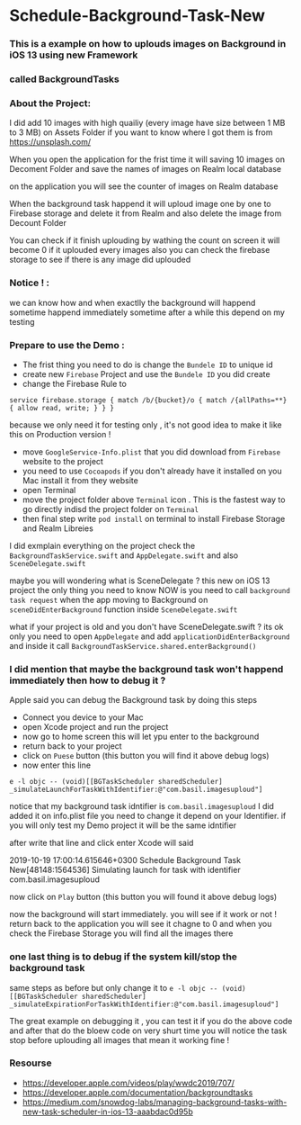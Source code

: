# Schedule-Background-Task-New

### This is a example on how to uplouds images on Background in iOS 13 using new Framework
### called BackgroundTasks

### About the Project:
I did add 10 images with high quailiy (every image have size between 1 MB to 3 MB) on Assets Folder
if you want to know where I got them is from https://unsplash.com/

When you open the application for the frist time it will saving 10 images on Decoment Folder
and save the names of images on Realm local database

on the application you will see the counter of images on Realm database

When the background task happend it will uploud image one by one to Firebase storage
and delete it from Realm and also delete the image from Decount Folder

You can check if it finish uplouding by wathing the count on screen it will become 0 if it uplouded every images 
also you can check the firebase storage to see if there is any image did uplouded 

### Notice ! :
we can know how and when exactlly the background will happend sometime happend immediately sometime after a while
this depend on my testing

### Prepare to use the Demo :
- The frist thing you need to do is change the `Bundele ID` to unique id
- create new `Firebase` Project and use the `Bundele ID` you did create
- change the Firebase Rule to

`service firebase.storage {
  match /b/{bucket}/o {
    match /{allPaths=**} {
      allow read, write;
    }
  }
}`

because we only need it for testing only , it's not good idea to make it like this on Production version !

- move `GoogleService-Info.plist` that you did download from `Firebase` website to the project
- you need to use `Cocoapods` if you don't already have it installed on you Mac install it from they website
- open Terminal
- move the project folder above `Terminal` icon . This is the fastest way to go directly indisd the project folder on `Terminal`
- then final step write `pod install` on terminal to install Firebase Storage and Realm Libreies 

I did exmplain everything on the project check the `BackgroundTaskService.swift` and `AppDelegate.swift` and also `SceneDelegate.swift`

maybe you will wondering what is SceneDelegate ?
this new on iOS 13 project the only thing you need to know NOW is you need to call `background task request` when the app moving to Background 
on `sceneDidEnterBackground` function inside `SceneDelegate.swift`

what if your project is old and you don't have SceneDelegate.swift ?
its ok only you need to open `AppDelegate` and add `applicationDidEnterBackground`
and inside it call `BackgroundTaskService.shared.enterBackground()`

### I did mention that maybe the background task won't happend immediately then how to debug it ?
Apple said you can debug the Background task by doing this steps 
- Connect you device to your Mac
- open Xcode project and run the project
- now go to home screen this will let ypu enter to the background
- return back to your project
- click on `Puese` button (this button you will find it above debug logs)
- now enter this line 

`e -l objc -- (void)[[BGTaskScheduler sharedScheduler] _simulateLaunchForTaskWithIdentifier:@"com.basil.imagesuploud"]`

notice that my background task idntifier is `com.basil.imagesuploud`
I did added it on info.plist file you need to change it depend on your Identifier. if you will only test my Demo project it will be the same idntifier

after write that line and click enter
Xcode will said

2019-10-19 17:00:14.615646+0300 Schedule Background Task New[48148:1564536] Simulating launch for task with identifier com.basil.imagesuploud

now click on `Play` button (this button you will found it above debug logs)

now the background will start immediately. you will see if it work or not !
return back to the application you will see it chagne to 0
and when you check the Firebase Storage you will find all the images there 

### one last thing is to debug if the system kill/stop the background task
same steps as before but only change it to 
`e -l objc -- (void)[[BGTaskScheduler sharedScheduler] _simulateExpirationForTaskWithIdentifier:@"com.basil.imagesuploud"]`

The great example on debugging it , you can test it if you do the above code and after that do the bloew code on very shurt time
you will notice the task stop before uplouding all images that mean it working fine !


### Resourse 
- https://developer.apple.com/videos/play/wwdc2019/707/
- https://developer.apple.com/documentation/backgroundtasks
- https://medium.com/snowdog-labs/managing-background-tasks-with-new-task-scheduler-in-ios-13-aaabdac0d95b

